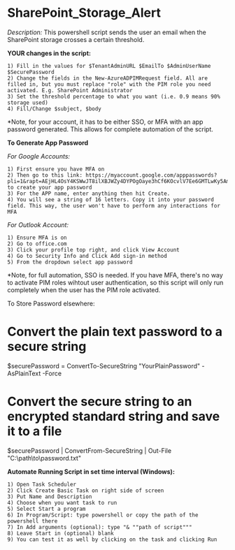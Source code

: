 # SharePoint_Storage_Alert

*Description:* This powershell script sends the user an email when the SharePoint storage crosses a certain threshold.

**YOUR changes in the script:**

    1) Fill in the values for $TenantAdminURL $EmailTo $AdminUserName $SecurePassword
    2) Change the fields in the New-AzureADPIMRequest field. All are filled in, but you must replace "role" with the PIM role you need activated. E.g. SharePoint Administrator
    3) Set the threshold percentage to what you want (i.e. 0.9 means 90% storage used)
    4) Fill/Change $subject, $body
*Note, for your account, it has to be either SSO, or MFA with an app password generated. This allows for complete automation of the script.

**To Generate App Password**

*For Google Accounts:*

    1) First ensure you have MFA on
    2) Then go to this link: https://myaccount.google.com/apppasswords?pli=1&rapt=AEjHL4OsY4KSWwJT8ilXBJWZy4DYPOgOaye3hCf6KOcvlV7Ee6GMTLwKy5AmQAxTFPvSzHEOnHDgFY91il_AYtlHQIlxcpPGt7DNHGeawvQGGIn22czV8ws to create your app password
    3) For the APP name, enter anything then hit Create.
    4) You will see a string of 16 letters. Copy it into your password field. This way, the user won't have to perform any interactions for MFA
*For Outlook Account:*

    1) Ensure MFA is on
    2) Go to office.com
    3) Click your profile top right, and click View Account
    4) Go to Security Info and Click Add sign-in method
    5) From the dropdown select app password
*Note, for full automation, SSO is needed. If you have MFA, there's no way to activate PIM roles wihtout user authentication, so this script will only run completely when the user has the PIM role activated. 

To Store Password elsewhere:
# Convert the plain text password to a secure string
$securePassword = ConvertTo-SecureString "YourPlainPassword" -AsPlainText -Force

# Convert the secure string to an encrypted standard string and save it to a file
$securePassword | ConvertFrom-SecureString | Out-File "C:\path\to\password.txt"


**Automate Running Script in set time interval (Windows):**

    1) Open Task Scheduler
    2) Click Create Basic Task on right side of screen
    3) Put Name and Description
    4) Choose when you want task to run
    5) Select Start a program
    6) In Program/Script: type powershell or copy the path of the powershell there
    7) In Add arguments (optional): type "& ""path of script"""
    8) Leave Start in (optional) blank
    9) You can test it as well by clicking on the task and clicking Run
